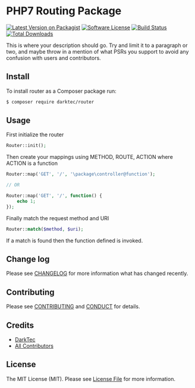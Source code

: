 # PHP7 Routing Package

[![Latest Version on Packagist][ico-version]][link-packagist]
[![Software License][ico-license]](LICENSE.md)
[![Build Status][ico-travis]][link-travis]
[![Total Downloads][ico-downloads]][link-downloads]

This is where your description should go. Try and limit it to a paragraph or two, and maybe throw in a mention of what
PSRs you support to avoid any confusion with users and contributors.

## Install

To install router as a Composer package run:

``` bash
$ composer require darktec/router
```

## Usage

First initialize the router
``` php
Router::init();
```

Then create your mappings using METHOD, ROUTE, ACTION where ACTION is a function
``` php
Router::map('GET', '/', '\package\controller@function');

// OR

Router::map('GET', '/', function() {
    echo 1;
});
```

Finally match the request method and URI
``` php
Router::match($method, $uri);
```

If a match is found then the function defined is invoked.

## Change log

Please see [CHANGELOG](CHANGELOG.md) for more information what has changed recently.

## Contributing

Please see [CONTRIBUTING](CONTRIBUTING.md) and [CONDUCT](CONDUCT.md) for details.

## Credits

- [DarkTec][link-author]
- [All Contributors][link-contributors]

## License

The MIT License (MIT). Please see [License File](LICENSE.md) for more information.

[ico-version]: https://img.shields.io/packagist/v/darktec/router.svg?style=flat-square
[ico-license]: https://img.shields.io/packagist/l/darktec/router.svg?style=flat-square
[ico-travis]: https://img.shields.io/travis/darktec/router/master.svg?style=flat-square
[ico-downloads]: https://img.shields.io/packagist/dt/darktec/router.svg?style=flat-square

[link-packagist]: https://packagist.org/packages/darktec/router
[link-travis]: https://travis-ci.org/darktec/router
[link-downloads]: https://packagist.org/packages/darktec/router
[link-author]: https://github.com/darktec
[link-contributors]: ../../contributors
